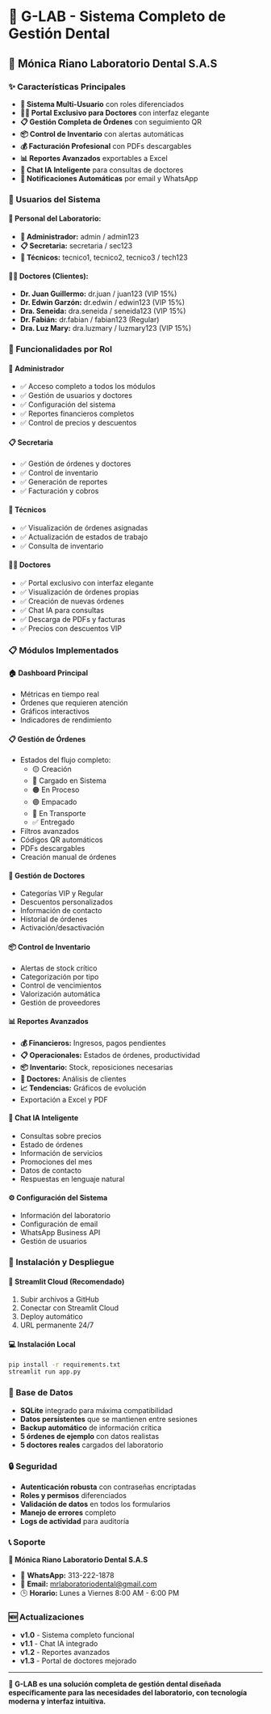 # 🦷 G-LAB - Sistema Completo de Gestión Dental

## 🏢 Mónica Riano Laboratorio Dental S.A.S

### ✨ Características Principales

- **🔐 Sistema Multi-Usuario** con roles diferenciados
- **👨‍⚕️ Portal Exclusivo para Doctores** con interfaz elegante
- **📋 Gestión Completa de Órdenes** con seguimiento QR
- **📦 Control de Inventario** con alertas automáticas
- **💰 Facturación Profesional** con PDFs descargables
- **📊 Reportes Avanzados** exportables a Excel
- **🤖 Chat IA Inteligente** para consultas de doctores
- **📱 Notificaciones Automáticas** por email y WhatsApp

### 👥 Usuarios del Sistema

#### 🏥 Personal del Laboratorio:
- **👑 Administrador:** admin / admin123
- **📋 Secretaria:** secretaria / sec123
- **🔧 Técnicos:** tecnico1, tecnico2, tecnico3 / tech123

#### 👨‍⚕️ Doctores (Clientes):
- **Dr. Juan Guillermo:** dr.juan / juan123 (VIP 15%)
- **Dr. Edwin Garzón:** dr.edwin / edwin123 (VIP 15%)
- **Dra. Seneida:** dra.seneida / seneida123 (VIP 15%)
- **Dr. Fabián:** dr.fabian / fabian123 (Regular)
- **Dra. Luz Mary:** dra.luzmary / luzmary123 (VIP 15%)

### 🎯 Funcionalidades por Rol

#### 👑 Administrador
- ✅ Acceso completo a todos los módulos
- ✅ Gestión de usuarios y doctores
- ✅ Configuración del sistema
- ✅ Reportes financieros completos
- ✅ Control de precios y descuentos

#### 📋 Secretaria
- ✅ Gestión de órdenes y doctores
- ✅ Control de inventario
- ✅ Generación de reportes
- ✅ Facturación y cobros

#### 🔧 Técnicos
- ✅ Visualización de órdenes asignadas
- ✅ Actualización de estados de trabajo
- ✅ Consulta de inventario

#### 👨‍⚕️ Doctores
- ✅ Portal exclusivo con interfaz elegante
- ✅ Visualización de órdenes propias
- ✅ Creación de nuevas órdenes
- ✅ Chat IA para consultas
- ✅ Descarga de PDFs y facturas
- ✅ Precios con descuentos VIP

### 📋 Módulos Implementados

#### 🏠 Dashboard Principal
- Métricas en tiempo real
- Órdenes que requieren atención
- Gráficos interactivos
- Indicadores de rendimiento

#### 📋 Gestión de Órdenes
- Estados del flujo completo:
  - 🟡 Creación
  - 🔵 Cargado en Sistema
  - 🟠 En Proceso
  - 🟣 Empacado
  - 🚚 En Transporte
  - ✅ Entregado
- Filtros avanzados
- Códigos QR automáticos
- PDFs descargables
- Creación manual de órdenes

#### 👥 Gestión de Doctores
- Categorías VIP y Regular
- Descuentos personalizados
- Información de contacto
- Historial de órdenes
- Activación/desactivación

#### 📦 Control de Inventario
- Alertas de stock crítico
- Categorización por tipo
- Control de vencimientos
- Valorización automática
- Gestión de proveedores

#### 📊 Reportes Avanzados
- **💰 Financieros:** Ingresos, pagos pendientes
- **📋 Operacionales:** Estados de órdenes, productividad
- **📦 Inventario:** Stock, reposiciones necesarias
- **👥 Doctores:** Análisis de clientes
- **📈 Tendencias:** Gráficos de evolución
- Exportación a Excel y PDF

#### 🤖 Chat IA Inteligente
- Consultas sobre precios
- Estado de órdenes
- Información de servicios
- Promociones del mes
- Datos de contacto
- Respuestas en lenguaje natural

#### ⚙️ Configuración del Sistema
- Información del laboratorio
- Configuración de email
- WhatsApp Business API
- Gestión de usuarios

### 🚀 Instalación y Despliegue

#### 📱 Streamlit Cloud (Recomendado)
1. Subir archivos a GitHub
2. Conectar con Streamlit Cloud
3. Deploy automático
4. URL permanente 24/7

#### 💻 Instalación Local
```bash
pip install -r requirements.txt
streamlit run app.py
```

### 💾 Base de Datos

- **SQLite** integrado para máxima compatibilidad
- **Datos persistentes** que se mantienen entre sesiones
- **Backup automático** de información crítica
- **5 órdenes de ejemplo** con datos realistas
- **5 doctores reales** cargados del laboratorio

### 🔒 Seguridad

- **Autenticación robusta** con contraseñas encriptadas
- **Roles y permisos** diferenciados
- **Validación de datos** en todos los formularios
- **Manejo de errores** completo
- **Logs de actividad** para auditoría

### 📞 Soporte

**🏢 Mónica Riano Laboratorio Dental S.A.S**
- 📱 **WhatsApp:** 313-222-1878
- 📧 **Email:** mrlaboratoriodental@gmail.com
- 🕒 **Horario:** Lunes a Viernes 8:00 AM - 6:00 PM

### 🆕 Actualizaciones

- **v1.0** - Sistema completo funcional
- **v1.1** - Chat IA integrado
- **v1.2** - Reportes avanzados
- **v1.3** - Portal de doctores mejorado

---

**🎯 G-LAB es una solución completa de gestión dental diseñada específicamente para las necesidades del laboratorio, con tecnología moderna y interfaz intuitiva.**

